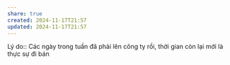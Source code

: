 ```yaml
---
share: true
created: 2024-11-17T21:57
updated: 2024-11-17T21:57
---
```

Lý do:: Các ngày trong tuần đã phải lên công ty rồi, thời gian còn lại mới là thực sự đi bán